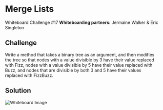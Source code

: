 # Merge Lists
Whiteboard Challenge #17
**Whiteboarding partners**: Jermaine Walker & Eric Singleton

## Challenge
Write a method that takes a binary tree as an argument, and then modifies the tree so that nodes with a value divisible by 3 have their value replaced with Fizz, nodes with a value divisible by 5 have their value replaced with Buzz, and nodes that are divisible by both 3 and 5 have their values replaced with FizzBuzz.

## Solution
![Whiteboard Image](https://raw.githubusercontent.com/btaylor93/Data-Structures-and-Algorithms/master/assets/FizzBuzzTreeWhiteboard.jpg)